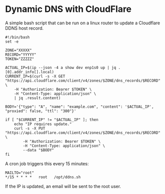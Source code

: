 # Dynamic DNS with CloudFlare

A simple bash script that can be run on a linux router to update a Cloudflare DDNS host record. 

```
#!/bin/bash
set -e

ZONE="XXXXX"
RECORD="YYYYY"
TOKEN="ZZZZZ"

ACTUAL_IP=$(ip --json -4 a show dev enp1s0 up | jq .[0].addr_info[].local)
CURRENT_IP=$(curl -s -X GET "https://api.cloudflare.com/client/v4/zones/$ZONE/dns_records/$RECORD" \
    -H "Authorization: Bearer $TOKEN" \
    -H "Content-Type: application/json" \
    | jq .result.content)

BODY='{"type": "A", "name": "example.com", "content": '$ACTUAL_IP', "proxied": false, "ttl": "300"}'

if [ "$CURRENT_IP" != "$ACTUAL_IP" ]; then
    echo "IP requires update."
    curl -s -X PUT "https://api.cloudflare.com/client/v4/zones/$ZONE/dns_records/$RECORD" \
        -H "Authorization: Bearer $TOKEN" \
        -H "Content-Type: application/json" \
        --data "$BODY"
fi
```

A cron job triggers this every 15 minutes:

```
MAILTO="root"
*/15 * * * *   root   /opt/ddns.sh
```

If the IP is updated, an email will be sent to the root user. 
